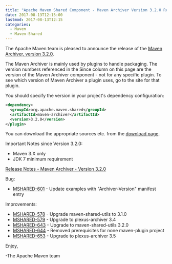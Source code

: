 ```yaml
---
title: "Apache Maven Shared Component - Maven Archiver Version 3.2.0 Released"
date: 2017-08-13T12:15:00
lastmod: 2017-08-13T12:15
categories:
  - Maven
  - Maven-Shared
---
```

The Apache Maven team is pleased to announce the release of the 
[Maven Archiver, version 3.2.0](https://maven.apache.org/shared/maven-archiver/).

The Maven Archiver is mainly used by plugins to handle packaging. The version
numbers referenced in the Since column on this page are the version of the
Maven Archiver component - not for any specific plugin. To see which version of
Maven Archiver a plugin uses, go to the site for that plugin.

You should specify the version in your project's dependency configuration:

```xml
<dependency>
  <groupId>org.apache.maven.shared</groupId>
  <artifactId>maven-archiver</artifactId>
  <version>3.2.0</version>
</plugin>
```

You can download the appropriate sources etc. from the [download page][download-page].
 
 
Important Notes since Version 3.2.0:

 * Maven 3.X only
 * JDK 7 minimum requirement

<!-- more -->

[Release Notes - Maven Archiver - Version 3.2.0][release-notes]


Bug:

 * [MSHARED-601](https://issues.apache.org/jira/browse/MSHARED-601) - Update examples with "Archiver-Version" manifest entry

Improvements:

 * [MSHARED-578](https://issues.apache.org/jira/browse/MSHARED-578) - Upgrade maven-shared-utils to 3.1.0
 * [MSHARED-579](https://issues.apache.org/jira/browse/MSHARED-579) - Upgrade to plexus-archiver 3.4
 * [MSHARED-643](https://issues.apache.org/jira/browse/MSHARED-643) - Upgrade to maven-shared-utils 3.2.0
 * [MSHARED-644](https://issues.apache.org/jira/browse/MSHARED-644) - Removed prerequisites for none maven-plugin project
 * [MSHARED-653](https://issues.apache.org/jira/browse/MSHARED-653) - Upgrade to plexus-archiver 3.5

 
Enjoy,

-The Apache Maven team

[download-page]: https://maven.apache.org/shared/maven-archiver/download.cgi
[release-notes]: https://issues.apache.org/jira/secure/ReleaseNote.jspa?projectId=12317922&version=12336063

